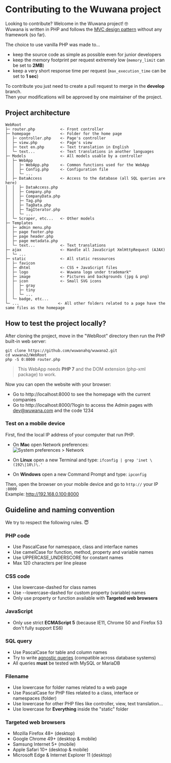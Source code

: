 # Contributing to the Wuwana project

Looking to contribute? Welcome in the Wuwana project! 🤓  
Wuwana is written in PHP and follows the [MVC design pattern](https://en.wikipedia.org/wiki/Model–view–controller) without any framework (so far).

The choice to use vanilla PHP was made to...

- keep the source code as simple as possible even for junior developers
- keep the memory footprint per request extremely low (`memory_limit` can be set to **2MB**)
- keep a very short response time per request (`max_execution_time` can be set to **1 sec**)

To contribute you just need to create a pull request to merge in the **develop** branch.  
Then your modifications will be approved by one maintainer of the project.


## Project architecture

```
WebRoot
├─ router.php           <- Front controller
├─ homepage             <- Folder for the home page
│  ├─ controller.php    <- Page's controller
│  ├─ view.php          <- Page's view
│  ├─ text en.php       <- Text translation in English
│  └─ text...           <- Text translations in another languages
├─ Models               <- All models usable by a controller
│  ├─ WebApp
│  │  ├─ WebApp.php     <- Common functions used for the WebApp
│  │  ├─ Config.php     <- Configuration file
│  │  └─ ...
│  ├─ DataAccess        <- Access to the database (all SQL queries are here)
│  │  ├─ DataAccess.php
│  │  ├─ Company.php
│  │  ├─ CompanyData.php
│  │  ├─ Tag.php
│  │  ├─ TagData.php
│  │  ├─ TagIterator.php
│  │  └─ ...
│  └─ Scraper, etc...   <- Other models
├─ Templates
│  ├─ admin menu.php
│  ├─ page footer.php
│  ├─ page header.php
│  ├─ page metadata.php
│  └─ text...           <- Text translations
├─ ajax                 <- Handle all JavaScript XmlHttpRequest (AJAX)
│  └─ ...
├─ static               <- All static ressources
│  ├─ favicon
│  ├─ dhtml             <- CSS + JavaScript files
│  ├─ logo              <- Wuwana logo under trademark™
│  ├─ image             <- Pictures and backgrounds (jpg & png)
│  ├─ icon              <- Small SVG icons
│  │  ├─ gray
│  │  ├─ tiny
│  │  └─ ...
│  └─ badge, etc...
└─ ...                 <- All other folders related to a page have the same files as the homepage
```


## How to test the project locally?

After cloning the project, move in the "WebRoot" directory then run the PHP built-in web server:

```
git clone https://github.com/wuwanahq/wuwana2.git
cd wuwana2/WebRoot
php -S 0:8000 router.php
```

> This WebApp needs **PHP 7** and the DOM extension (php-xml package) to work.

Now you can open the website with your browser:

- Go to http://localhost:8000 to see the homepage with the current companies
- Go to http://localhost:8000/?login to access the Admin pages with dev@wuwana.com and the code 1234


### Test on a mobile device

First, find the local IP address of your computer that run PHP.

- On **Mac** open Network preferences:  
![System preferences > Network](https://cdn.osxdaily.com/wp-content/uploads/2010/11/ip-address-mac.jpg)

- On **Linux** open a new Terminal and type: `ifconfig | grep 'inet \(192\|10\)\.'`
- On **Windows** open a new Command Prompt and type: `ipconfig`

Then, open the browser on your mobile device and go to `http://` your IP `:8000`  
Example: http://192.168.0.100:8000


## Guideline and naming convention

We try to respect the following rules. 😇

### PHP code

- Use PascalCase for namespace, class and interface names
- Use camelCase for function, method, property and variable names
- Use UPPERCASE_UNDERSCORE for constant names
- Max 120 characters per line please

### CSS code

- Use lowercase-dashed for class names
- Use --lowercase-dashed for custom property (variable) names
- Only use property or function available with **Targeted web browsers**

### JavaScript

- Only use strict **ECMAScript 5** (because IE11, Chrome 50 and Firefox 53 don't fully support ES6)

### SQL query

- Use PascalCase for table and column names
- Try to write [agnostic queries](https://nils85.github.io/sql-compat-table) (compatible across database systems)
- All queries **must** be tested with MySQL or MariaDB

### Filename

- Use lowercase for folder names related to a web page
- Use PascalCase for PHP files related to a class, interface or namespaces (folder)
- Use lowercase for other PHP files like controller, view, text translation...
- Use lowercase for **Everything** inside the "static" folder

### Targeted web browsers

- Mozilla Firefox 48+ (desktop)
- Google Chrome 49+ (desktop & mobile)
- Samsung Internet 5+ (mobile)
- Apple Safari 10+ (desktop & mobile)
- Microsoft Edge & Internet Explorer 11 (desktop)